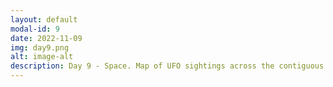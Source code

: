 ```yaml
---
layout: default
modal-id: 9
date: 2022-11-09
img: day9.png
alt: image-alt
description: Day 9 - Space. Map of UFO sightings across the contiguous US in 2016, inclusive of a chart presenting daily recorded values.
---
```

